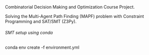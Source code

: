 Combinatorial Decision Making and Optimization Course Project.

Solving the Multi-Agent Path Finding (MAPF) problem with Constraint Programming and SAT/SMT (Z3Py).

###### SMT setup using conda

conda env create -f environment.yml
